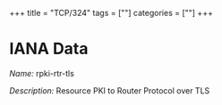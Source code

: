 +++
title = "TCP/324"
tags = [""]
categories = [""]
+++

# IANA Data

_Name:_ rpki-rtr-tls

_Description:_ Resource PKI to Router Protocol over TLS

